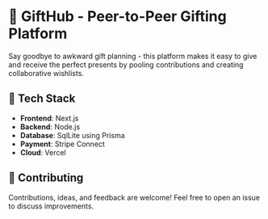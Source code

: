 # 🎁 GiftHub - Peer-to-Peer Gifting Platform

Say goodbye to awkward gift planning - this platform makes it easy to give and receive the perfect presents by pooling contributions and creating collaborative wishlists.

## 🚀 Tech Stack

- **Frontend**: Next.js
- **Backend**: Node.js
- **Database**: SqlLite using Prisma
- **Payment**: Stripe Connect
- **Cloud**: Vercel

## 🤝 Contributing

Contributions, ideas, and feedback are welcome! Feel free to open an issue to discuss improvements.

